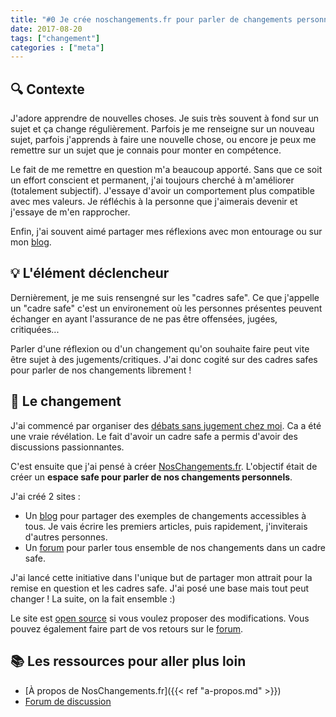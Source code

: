 ```yaml
---
title: "#0 Je crée noschangements.fr pour parler de changements personnels"
date: 2017-08-20
tags: ["changement"]
categories : ["meta"]
---
```


## 🔍 Contexte
J'adore apprendre de nouvelles choses. Je suis très souvent à fond sur un sujet et ça change régulièrement. Parfois je me renseigne sur un nouveau sujet, parfois j'apprends à faire une nouvelle chose, ou encore je peux me remettre sur un sujet que je connais pour monter en compétence. 

Le fait de me remettre en question m'a beaucoup apporté. Sans que ce soit un effort conscient et permanent, j'ai toujours cherché à m'améliorer (totalement subjectif). 
J'essaye d'avoir un comportement plus compatible avec mes valeurs. Je réfléchis à la personne que j'aimerais devenir et j'essaye de m'en rapprocher.

Enfin, j'ai souvent aimé partager mes réflexions avec mon entourage ou sur mon [blog](https://www.camilleroux.com/).

## 💡 L'élément déclencheur

Dernièrement, je me suis rensengné sur les "cadres safe". Ce que j'appelle un "cadre safe" c'est un environement où les personnes présentes peuvent échanger en ayant l'assurance de ne pas être offensées, jugées, critiquées...

Parler d'une réflexion ou d'un changement qu'on souhaite faire peut vite être sujet à des jugements/critiques. J'ai donc cogité sur des cadres safes pour parler de nos changements librement !

## 👣 Le changement

J'ai commencé par organiser des [débats sans jugement chez moi](https://www.camilleroux.com/2018/05/15/debats-entre-amis-sans-jugement/). Ca a été une vraie révélation. Le fait d'avoir un cadre safe a permis d'avoir des discussions passionnantes.

C'est ensuite que j'ai pensé à créer [NosChangements.fr](https://www.noschangements.fr/). L'objectif était de créer un **espace safe pour parler de nos changements personnels**.

J'ai créé 2 sites :

- Un [blog](https://www.noschangements.fr/) pour partager des exemples de changements accessibles à tous. Je vais écrire les premiers articles, puis rapidement, j'inviterais d'autres personnes.
- Un [forum](https://forum.noschangements.fr/) pour parler tous ensemble de nos changements dans un cadre safe.

J'ai lancé cette initiative dans l'unique but de partager mon attrait pour la remise en question et les cadres safe. J'ai posé une base mais tout peut changer ! La suite, on la fait ensemble :)

Le site est [open source](https://github.com/camilleroux/noschangements) si vous voulez proposer des modifications. Vous pouvez également faire part de vos retours sur le [forum](https://forum.noschangements.fr/c/retours-sur-le-site).

## 📚 Les ressources pour aller plus loin

- [À propos de NosChangements.fr]({{< ref "a-propos.md" >}})
- [Forum de discussion](https://forum.noschangements.fr/)